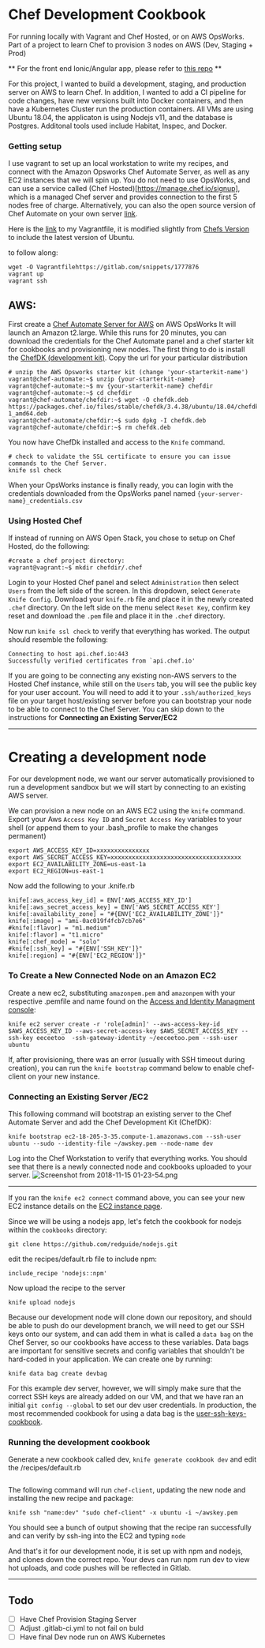 # Chef Development Cookbook 

For running locally with Vagrant and Chef Hosted, or on AWS OpsWorks.
Part of a project to learn Chef to provision 3 nodes on AWS (Dev, Staging + Prod)

** For the front end Ionic/Angular app, please refer to [this repo](https://gitlab.com/evberrypi/ionicchef) **

For this project, I wanted to build a development, staging, and production server on AWS to learn Chef. In addition, I wanted to add a CI pipeline for code changes, have new versions built into Docker containers, and then have a Kubernetes Cluster run the production containers. All VMs are using Ubuntu 18.04, the applicaton is using Nodejs v11, and the database is Postgres. Additonal tools used include Habitat, Inspec, and Docker. 

### Getting setup
I use vagrant to set up an local workstation to write my recipes, and connect with the Amazon Opsworks Chef Automate Server, as well as any EC2 instances that we will spin up. You do not need to use OpsWorks, and can use a service called (Chef Hosted)[https://manage.chef.io/signup], which is a managed Chef server and provides connection to the first 5 nodes free of charge. Alternatively, you can also the open source version of Chef Automate on your own server [link](https://downloads.chef.io/).

Here is the [link](https://gitlab.com/snippets/1777876) to my Vagrantfile, it is modified slightly from [Chefs Version](https://automate.chef.io/docs/quickstart/) to include the latest version of Ubuntu.

to follow along:
```
wget -O Vagrantfilehttps://gitlab.com/snippets/1777876
vagrant up
vagrant ssh
```
## AWS:
First create a [Chef Automate Server for AWS](https://console.aws.amazon.com/opsworks/cm/home?owc=chefautomate&region=us-east-1#/chef/) on  AWS OpsWorks
It will launch an Amazon t2.large.
While this runs for 20 minutes, you can download the credentials for the Chef Automate panel and a chef starter kit for cookbooks and provisioning new nodes. The first thing to do is install the [ChefDK (development kit)](https://downloads.chef.io/chefdk). Copy the url for your particular distribution

```
# unzip the AWS Opsworks starter kit (change 'your-starterkit-name')
vagrant@chef-automate:~$ unzip {your-starterkit-name}
vagrant@chef-automate:~$ mv {your-starterkit-name} chefdir
vagrant@chef-automate:~$ cd chefdir
vagrant@chef-automate/chefdir:~$ wget -O chefdk.deb https://packages.chef.io/files/stable/chefdk/3.4.38/ubuntu/18.04/chefdk_3.4.38-1_amd64.deb
vagrant@chef-automate/chefdir:~$ sudo dpkg -I chefdk.deb
vagrant@chef-automate/chefdir:~$ rm chefdk.deb
```

You now have ChefDk installed and access to the `Knife` command.
```
# check to validate the SSL certificate to ensure you can issue commands to the Chef Server.
knife ssl check
```
When your OpsWorks instance is finally ready, you can login with the credentials downloaded from the OpsWorks panel named `{your-server-name}_credentials.csv` 

### Using Hosted Chef
If instead of running on AWS Open Stack, you chose to setup on Chef Hosted, do the following:
```
#create a chef project directory:
vagrant@vagrant:~$ mkdir chefdir/.chef
```
Login to your Hosted Chef panel and select `Administration` then select `Users` from the left side of the screen. In this dropdown, select `Generate Knife Config`.
Download your `knife.rb` file and place it in the newly created `.chef` directory.
On the left side on the menu select `Reset Key`, confirm key reset and download the `.pem` file and place it in the `.chef` directory.

Now run `knife ssl check` to verify that everything has worked. The output should resemble the following:

```
Connecting to host api.chef.io:443
Successfully verified certificates from `api.chef.io'
```
If you are going to be connecting any existing non-AWS servers to the Hosted Chef instance, while still on the `Users` tab, you will see the public key for your user account. You will need to add it to your `.ssh/authorized_keys` file on your target host/existing server before you can bootstrap your node to be able to connect to the Chef Server. You can skip down to the instructions for **Connecting an Existing Server/EC2**
* * *


# Creating a development node
For our development node, we want our server automatically provisioned to run a development sandbox but we will start by connecting to an existing AWS server.

We can provision a new node on an AWS EC2 using the `knife` command. Export your Aws `Access Key ID` and `Secret Access Key` variables to your shell (or append them to your .bash_profile to make the changes permanent)
```
export AWS_ACCESS_KEY_ID=xxxxxxxxxxxxxxx
export AWS_SECRET_ACCESS_KEY=xxxxxxxxxxxxxxxxxxxxxxxxxxxxxxxxxxxxx
export EC2_AVAILABILITY_ZONE=us-east-1a
export EC2_REGION=us-east-1
```

Now add the following to your .knife.rb
```
knife[:aws_access_key_id] = ENV['AWS_ACCESS_KEY_ID']
knife[:aws_secret_access_key] = ENV['AWS_SECRET_ACCESS_KEY']
knife[:availability_zone] = "#{ENV['EC2_AVAILABILITY_ZONE']}"
knife[:image] = "ami-0ac019f4fcb7cb7e6"
#knife[:flavor] = "m1.medium"
knife[:flavor] = "t1.micro"
knife[:chef_mode] = "solo"
#knife[:ssh_key] = "#{ENV['SSH_KEY']}"
knife[:region] = "#{ENV['EC2_REGION']}"

```
### To Create a New Connected Node on an Amazon EC2
Create a new ec2, substituting `amazonpem.pem` and `amazonpem` with your respective .pemfile and name found on the [Access and Identity Managment console](https://console.aws.amazon.com/iam/home?region=global#/users):
```
knife ec2 server create -r 'role[admin]' --aws-access-key-id $AWS_ACCESS_KEY_ID --aws-secret-access-key $AWS_SECRET_ACCESS_KEY --ssh-key eeceetoo  -ssh-gateway-identity ~/eeceetoo.pem --ssh-user ubuntu
```
If, after provisioning, there was an error (usually with SSH timeout during creation), you can run the `knife bootstrap` command below to enable chef-client on your new instance.

### Connecting an Existing Server /EC2
This following command will bootstrap an existing server to the Chef Automate Server and add the Chef Development Kit (ChefDK):
```
knife bootstrap ec2-18-205-3-35.compute-1.amazonaws.com --ssh-user ubuntu --sudo --identity-file ~/awskey.pem --node-name dev
```
Log into the Chef Workstation to verify that everything works. You should see that there is a newly connected node and cookbooks uploaded to your server. 
![Screenshot from 2018-11-15 01-23-54.png](:/71d593449eff43009bde927648a35f63)

* * *

If you ran the `knife ec2 connect` command above, you can see your new EC2 instance details on the [EC2 instance page](https://console.aws.amazon.com/ec2/v2/home?region=global#Instances:sort=instanceId).

Since we will be using a nodejs app, let's fetch the cookbook for nodejs within the `cookbooks` directory:
```
git clone https://github.com/redguide/nodejs.git
```
edit the recipes/default.rb file to include npm:
```
include_recipe 'nodejs::npm'
```
Now upload the recipe to the server
```
knife upload nodejs
```

Because our development node will clone down our repository, and should be able to push do our development branch, we will need to get our SSH keys onto our system, and can add them in what is called a `data bag` on the Chef Server, so our cookbooks have access to these variables. Data bags are important for sensitive secrets and config variables that shouldn't be hard-coded in your application. We can create one by running:
```
knife data bag create devbag
```
For this example dev server, however, we will simply make sure that the correct SSH keys are already added on our VM, and that we have ran an initial `git config --global` to set our dev user credentials. In production, the most recommended cookbook for using a data bag is the [user-ssh-keys-cookbook](https://github.com/pmsipilot/user-ssh-keys-cookbook).

### Running the development cookbook
Generate a new cookbook called dev, `knife generate cookbook dev` and edit the /recipes/default.rb
```

```
The following command will run `chef-client`, updating the new node and installing the new recipe and package:
```
knife ssh "name:dev" "sudo chef-client" -x ubuntu -i ~/awskey.pem
```
You should see a bunch of output showing that the recipe ran successfully and can verify by ssh-ing into the EC2 and typing `node`



And that's it for our development node, it is set up with npm and nodejs, and clones down the correct repo.
Your devs can run npm run dev to view hot uploads, and code pushes will be reflected in Gitlab.

* * *

## Todo
- [ ] Have Chef Provision Staging Server
- [ ] Adjust .gitlab-ci.yml to not fail on buld
- [ ] Have final Dev node run on AWS Kubernetes
